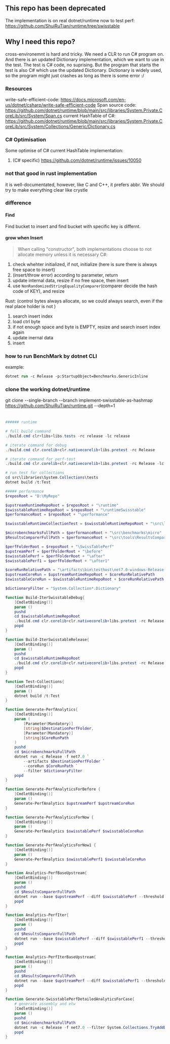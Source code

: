 
## This repo has been deprecated

The implementation is on real dotnet/runtime now to test perf: https://github.com/ShuiRuTian/runtime/tree/swisstable

## Why I need this repo?
cross-environemnt is hard and tricky.
We need a CLR to run C# program on. And there is an updated Dictionary implementation, which we want to use in the test.
The test is C# code, no suprising. But the program that starts the test is also C# which use the updated Dictionary.
Dictionary is widely used, so the program might just crashes as long as there is some error :/

### Resources

write-safe-efficient-code: https://docs.microsoft.com/en-us/dotnet/csharp/write-safe-efficient-code
Span source code: https://github.com/dotnet/runtime/blob/main/src/libraries/System.Private.CoreLib/src/System/Span.cs
current HashTable of C#: https://github.com/dotnet/runtime/blob/main/src/libraries/System.Private.CoreLib/src/System/Collections/Generic/Dictionary.cs

### C# Optimisation 
Some optimise of C# current HashTable implementation:
1. (C# specific) https://github.com/dotnet/runtime/issues/10050

### not that good in rust implementation
it is well-documentated, however, like C and C++, it prefers abbr. We should try to make everything clear like crystle

### difference

#### Find
Find bucket to insert and find bucket with specific key is differnt.

#### grow when Insert
> When calling "constructor", both implementations choose to not allocate memory unless it is necessary
C#:
1. check whehter initialized, if not, initialize
(here is sure there is always free space to insert)
2. (insert/throw error) according to parameter, return
3. update internal data, resize if no free space, then insert
4. use `NonRandomizedStringEqualityComparer`(comparer decide the hash code of KEY), and resize

Rust:
(control bytes always allocate, so we could always search, even if the real place holder is not )
1. search insert index
2. load ctrl byte
3. if not enough space and byte is EMPTY, resize and search insert index again
4. update inernal data
5. insert

### how to run BenchMark by dotnet CLI
example:
``` ps
dotnet run -c Release -p:StartupObject=Benchmarks.GenericInline
```

### clone the working dotnet/runtime
git clone --single-branch --branch implement-swisstable-as-hashmap https://github.com/ShuiRuTian/runtime.git --depth=1

###

``` ps1

###### runtime

# full build command
./build.cmd clr+libs+libs.tests -rc release -lc release

# iterate command for debug
./build.cmd clr.corelib+clr.nativecorelib+libs.pretest -rc Release

# iterate command for perf-test
./build.cmd clr.corelib+clr.nativecorelib+libs.pretest -rc Release -lc Release

# run test for collections
cd src\libraries\System.Collections\tests
dotnet build /t:Test

##### performance
$reposRoot = "D:\MyRepo"

$upstreamRuntimeRepoRoot = $reposRoot + "\runtime"
$swisstableRuntimeRepoRoot = $reposRoot + "\runtimeSwisstable"
$performanceRoot = $reposRoot + "\performance"

$swisstableRuntimeCollectionTest = $swisstableRuntimeRepoRoot + "\src\libraries\System.Collections\tests"

$microbenchmarksFullPath = $performanceRoot + "\src\benchmarks\micro"
$ResultsComparerFullPath = $performanceRoot + "\src\tools\ResultsComparer"

$perfFolderRoot = $reposRoot + "\SwissTablePerf"
$upstreamPerf = $perfFolderRoot + "\before"
$swisstablePerf = $perfFolderRoot + "\after"
$swisstablePerf1 = $perfFolderRoot + "\after1"

$coreRunRelativePath = "\artifacts\bin\testhost\net7.0-windows-Release-x64\shared\Microsoft.NETCore.App\7.0.0\CoreRun.exe"
$upstreamCoreRun = $upstreamRuntimeRepoRoot + $coreRunRelativePath
$swisstableCoreRun = $swisstableRuntimeRepoRoot + $coreRunRelativePath

$dictionaryFilter = "System.Collection*.Dictionary"

function Build-IterSwisstableDebug{
    [CmdletBinding()]
    param ()
    pushd
    cd $swisstableRuntimeRepoRoot
    ./build.cmd clr.corelib+clr.nativecorelib+libs.pretest -rc Release
    popd
}

function Build-IterSwisstableRelease{
    [CmdletBinding()]
    param ()
    pushd
    cd $swisstableRuntimeRepoRoot
    ./build.cmd clr.corelib+clr.nativecorelib+libs.pretest -rc Release  -lc Release
    popd
}

function Test-Collections{
    [CmdletBinding()]
    param ()
    dotnet build /t:Test
}

function Generate-PerfAnalytics{
    [CmdletBinding()]
    param (
        [Parameter(Mandatory)]
        [string]$DestinationPerfFolder,
        [Parameter(Mandatory)]
        [string]$CoreRunPath
    )
    pushd
    cd $microbenchmarksFullPath
    dotnet run -c Release -f net7.0 `
        --artifacts $DestinationPerfFolder `
        --coreRun $CoreRunPath `
        --filter $dictionaryFilter
    popd
}

function Generate-PerfAnalyticsForBefore {
    [CmdletBinding()]
    param ()
    Generate-PerfAnalytics $upstreamPerf $upstreamCoreRun
}

function Generate-PerfAnalyticsForNow {
    [CmdletBinding()]
    param ()
    Generate-PerfAnalytics $swisstablePerf $swisstableCoreRun
}

function Generate-PerfAnalyticsForNow1 {
    [CmdletBinding()]
    param ()
    Generate-PerfAnalytics $swisstablePerf1 $swisstableCoreRun
}

function Analytics-PerfBaseUpstream{
    [CmdletBinding()]
    param ()
    pushd
    cd $ResultsComparerFullPath
    dotnet run --base $upstreamPerf --diff $swisstablePerf --threshold 2%
    popd
}

function Analytics-PerfIter{
    [CmdletBinding()]
    param ()
    pushd
    cd $ResultsComparerFullPath
    dotnet run --base $swisstablePerf --diff $swisstablePerf1 --threshold 2%
    popd
}

function Analytics-PerfIterBaseUpstream{
    [CmdletBinding()]
    param ()
    pushd
    cd $ResultsComparerFullPath
    dotnet run --base $upstreamPerf --diff $swisstablePerf1 --threshold 2%
    popd
}

function Generate-SwisstablePerfDetailedAnalyticsForCase{
    # generate assembly and etw
    [CmdletBinding()]
    param ()
    pushd
    cd $microbenchmarksFullPath
    dotnet run -c Release -f net7.0 --filter System.Collections.TryAddDefaultSize*.Dictionary --coreRun $swisstableCoreRun --profiler ETW 
    popd
}
```
